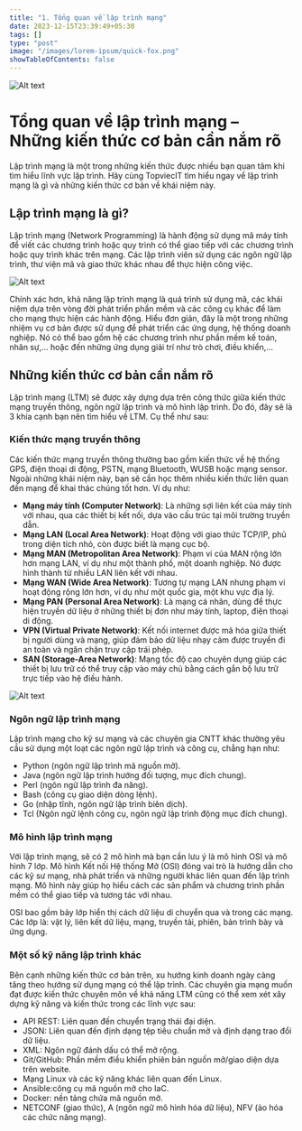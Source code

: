 ```yaml
---
title: "1. Tổng quan về lập trình mạng"
date: 2023-12-15T23:39:49+05:30
tags: []
type: "post"
image: "/images/lorem-ipsum/quick-fox.png"
showTableOfContents: false
---
```

![Alt text](/images/lap-trinh-mang-topcv.jpg)
# Tổng quan về lập trình mạng – Những kiến thức cơ bản cần nắm rõ

Lập trình mạng là một trong những kiến thức được nhiều bạn quan tâm khi tìm hiểu lĩnh vực lập trình. Hãy cùng TopviecIT tìm hiểu ngay về lập trình mạng là gì và những kiến thức cơ bản về khái niệm này.

## Lập trình mạng là gì?

Lập trình mạng (Network Programming) là hành động sử dụng mã máy tính để viết các chương trình hoặc quy trình có thể giao tiếp với các chương trình hoặc quy trình khác trên mạng. Các lập trình viên sử dụng các ngôn ngữ lập trình, thư viện mã và giao thức khác nhau để thực hiện công việc.

![Alt text](/images/lap-trinh-mang-1-topcv.jpg)

Chính xác hơn, khả năng lập trình mạng là quá trình sử dụng mã, các khái niệm dựa trên vòng đời phát triển phần mềm và các công cụ khác để làm cho mạng thực hiện các hành động. Hiểu đơn giản, đây là một trong những nhiệm vụ cơ bản được sử dụng để phát triển các ứng dụng, hệ thống doanh nghiệp. Nó có thể bao gồm hệ các chương trình như phần mềm kế toán, nhân sự,… hoặc đến những ứng dụng giải trí như trò chơi, điều khiển,…

## Những kiến thức cơ bản cần nắm rõ
   
Lập trình mạng (LTM) sẽ được xây dựng dựa trên công thức giữa kiến thức mạng truyền thông, ngôn ngữ lập trình và mô hình lập trình. Do đó, đây sẽ là 3 khía cạnh bạn nên tìm hiểu về LTM. Cụ thể như sau:

### Kiến thức mạng truyền thông

Các kiến thức mạng truyền thông thường bao gồm kiến thức về hệ thống GPS, điện thoại di động, PSTN, mạng Bluetooth, WUSB hoặc mạng sensor. Ngoài những khái niệm này, bạn sẽ cần học thêm nhiều kiến thức liên quan đến mạng để khai thác chúng tốt hơn. Ví dụ như:

- **Mạng máy tính (Computer Network)**: Là những sợi liên kết của máy tính với nhau, qua các thiết bị kết nối, dựa vào cấu trúc tại môi trường truyền dẫn.
- **Mạng LAN (Local Area Network)**: Hoạt động với giao thức TCP/IP, phủ trong diện tích nhỏ, còn được biết là mạng cục bộ.
- **Mạng MAN (Metropolitan Area Network)**: Phạm vi của MAN rộng lớn hơn mạng LAN, ví dụ như một thành phố, một doanh nghiệp. Nó được hình thành từ nhiều LAN liên kết với nhau.
- **Mạng WAN (Wide Area Network)**: Tương tự mạng LAN nhưng phạm vi hoạt động rộng lớn hơn, ví dụ như một quốc gia, một khu vực địa lý.
- **Mạng PAN (Personal Area Network)**: Là mạng cá nhân, dùng để thực hiện truyền dữ liệu ở những thiết bị đơn như máy tính, laptop, điện thoại di động.
- **VPN (Virtual Private Network)**: Kết nối internet được mã hóa giữa thiết bị người dùng và mạng, giúp đảm bảo dữ liệu nhạy cảm được truyền đi an toàn và ngăn chặn truy cập trái phép.
- **SAN (Storage-Area Network)**: Mạng tốc độ cao chuyên dụng giúp các thiết bị lưu trữ có thể truy cập vào máy chủ bằng cách gắn bộ lưu trữ trực tiếp vào hệ điều hành.

![Alt text](/images/lap-trinh-mang-2-topcv.jpg)

### Ngôn ngữ lập trình mạng

Lập trình mạng cho kỹ sư mạng và các chuyên gia CNTT khác thường yêu cầu sử dụng một loạt các ngôn ngữ lập trình và công cụ, chẳng hạn như:

- Python (ngôn ngữ lập trình mã nguồn mở).
- Java (ngôn ngữ lập trình hướng đối tượng, mục đích chung).
- Perl (ngôn ngữ lập trình đa năng).
- Bash (công cụ giao diện dòng lệnh).
- Go (nhập tĩnh, ngôn ngữ lập trình biên dịch).
- Tcl (Ngôn ngữ lệnh công cụ, ngôn ngữ lập trình động mục đích chung).

### Mô hình lập trình mạng

Với lập trình mạng, sẽ có 2 mô hình mà bạn cần lưu ý là mô hình OSI và mô hình 7 lớp. Mô hình Kết nối Hệ thống Mở (OSI) đóng vai trò là hướng dẫn cho các kỹ sư mạng, nhà phát triển và những người khác liên quan đến lập trình mạng. Mô hình này giúp họ hiểu cách các sản phẩm và chương trình phần mềm có thể giao tiếp và tương tác với nhau.

OSI bao gồm bảy lớp hiển thị cách dữ liệu di chuyển qua và trong các mạng. Các lớp là: vật lý, liên kết dữ liệu, mạng, truyền tải, phiên, bản trình bày và ứng dụng.

### Một số kỹ năng lập trình khác

Bên cạnh những kiến thức cơ bản trên, xu hướng kinh doanh ngày càng tăng theo hướng sử dụng mạng có thể lập trình. Các chuyên gia mạng muốn đạt được kiến ​​thức chuyên môn về khả năng LTM cũng có thể xem xét xây dựng kỹ năng và kiến ​​thức trong các lĩnh vực sau:

- API REST: Liên quan đến chuyển trạng thái đại diện.
- JSON: Liên quan đến định dạng tệp tiêu chuẩn mở và định dạng trao đổi dữ liệu.
- XML: Ngôn ngữ đánh dấu có thể mở rộng.
- Git/GitHub: Phần mềm điều khiển phiên bản nguồn mở/giao diện dựa trên website.
- Mạng Linux và các kỹ năng khác liên quan đến Linux.
- Ansible:công cụ mã nguồn mở cho IaC.
- Docker: nền tảng chứa mã nguồn mở.
- NETCONF (giao thức), A (ngôn ngữ mô hình hóa dữ liệu), NFV (ảo hóa các chức năng mạng).
